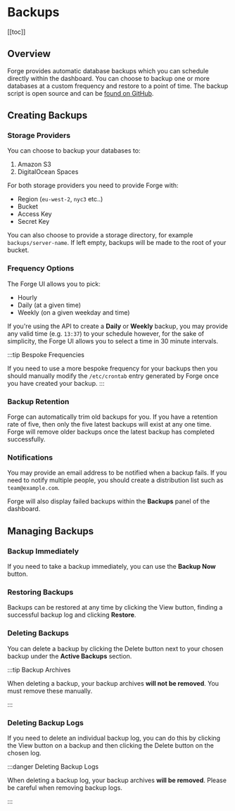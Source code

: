 # Backups

[[toc]]

## Overview

Forge provides automatic database backups which you can schedule directly within the dashboard. You can choose to backup one or more databases at a custom frequency and restore to a point of time. The backup script is open source and can be [found on GitHub](https://github.com/laravel/forge-database-backups).

## Creating Backups

### Storage Providers

You can choose to backup your databases to:

1. Amazon S3
2. DigitalOcean Spaces

For both storage providers you need to provide Forge with:

- Region (`eu-west-2`, `nyc3` etc..)
- Bucket
- Access Key
- Secret Key

You can also choose to provide a storage directory, for example `backups/server-name`. If left empty, backups will be made to the root of your bucket.

### Frequency Options

The Forge UI allows you to pick:

- Hourly
- Daily (at a given time)
- Weekly (on a given weekday and time)

If you're using the API to create a **Daily** or **Weekly** backup, you may provide any valid time (e.g. `13:37`) to your schedule however, for the sake of simplicity, the Forge UI allows you to select a time in 30 minute intervals.

:::tip Bespoke Frequencies

If you need to use a more bespoke frequency for your backups then you should manually modify the `/etc/crontab` entry generated by Forge once you have created your backup.
:::

### Backup Retention

Forge can automatically trim old backups for you. If you have a retention rate of five, then only the five latest backups will exist at any one time. Forge will remove older backups once the latest backup has completed successfully.

### Notifications

You may provide an email address to be notified when a backup fails. If you need to notify multiple people, you should create a distribution list such as `team@example.com`.

Forge will also display failed backups within the **Backups** panel of the dashboard.

## Managing Backups

### Backup Immediately

If you need to take a backup immediately, you can use the **Backup Now** button.

### Restoring Backups

Backups can be restored at any time by clicking the View button, finding a successful backup log and clicking **Restore**.

### Deleting Backups

You can delete a backup by clicking the Delete button next to your chosen backup under the **Active Backups** section.

:::tip Backup Archives

When deleting a backup, your backup archives **will not be removed**. You must remove these manually.

:::

### Deleting Backup Logs

If you need to delete an individual backup log, you can do this by clicking the View button on a backup and then clicking the Delete button on the chosen log.

:::danger Deleting Backup Logs

When deleting a backup log, your backup archives **will be removed**. Please be careful when removing backup logs.

:::
